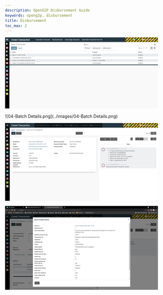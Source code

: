 ```yaml
---
description: OpenG2P Disbursement Guide
keywords: openg2p, disbursement
title: Disbursement
toc_max: 2
---
```


![01-batch-list.png](../images/01-batch-list.png)

![04-Batch Details.png](../images/04-Batch Details.png)

![06-Beneficiary_details_in_batch.png](../images/06-Beneficiary_details_in_batch.png)

![05-reconciliation-screen.png](../images/05-reconciliation-screen.png)
